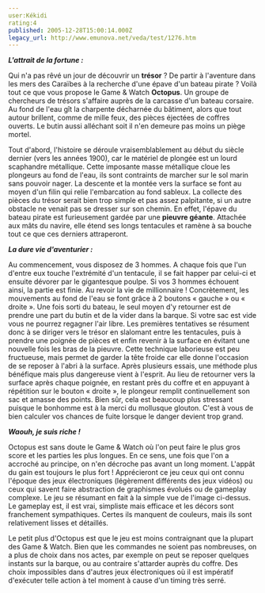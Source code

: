 ```yaml
---
user:Kékidi
rating:4
published: 2005-12-28T15:00:14.000Z
legacy_url: http://www.emunova.net/veda/test/1276.htm
---
```

_**L'attrait de la fortune :**_  

  

Qui n'a pas rêvé un jour de découvrir un **trésor** ? De partir à l'aventure dans les mers des Caraïbes à la recherche d'une épave d'un bateau pirate ? Voilà tout ce que vous propose le Game & Watch **Octopus**. Un groupe de chercheurs de trésors s'affaire auprès de la carcasse d'un bateau corsaire. Au fond de l'eau gît la charpente décharnée du bâtiment, alors que tout autour brillent, comme de mille feux, des pièces éjectées de coffres ouverts. Le butin aussi alléchant soit il n'en demeure pas moins un piège mortel.  

  

Tout d'abord, l'histoire se déroule vraisemblablement au début du siècle dernier (vers les années 1900), car le matériel de plongée est un lourd scaphandre métallique. Cette imposante masse métallique cloue les plongeurs au fond de l'eau, ils sont contraints de marcher sur le sol marin sans pouvoir nager. La descente et la montée vers la surface se font au moyen d'un filin qui relie l'embarcation au fond sableux. La collecte des pièces du trésor serait bien trop simple et pas assez palpitante, si un autre obstacle ne venait pas se dresser sur son chemin. En effet, l'épave du bateau pirate est furieusement gardée par une **pieuvre géante**. Attachée aux mâts du navire, elle étend ses longs tentacules et ramène à sa bouche tout ce que ces derniers attraperont.  

  

_**La dure vie d'aventurier :**_  

  

Au commencement, vous disposez de 3 hommes. A chaque fois que l'un d'entre eux touche l'extrémité d'un tentacule, il se fait happer par celui-ci et ensuite dévorer par le gigantesque poulpe. Si vos 3 hommes échouent ainsi, la partie est finie. Au revoir la vie de millionnaire ! Concrètement, les mouvements au fond de l'eau se font grâce à 2 boutons « gauche » ou « droite ». Une fois sorti du bateau, le seul moyen d'y retourner est de prendre une part du butin et de la vider dans la barque. Si votre sac est vide vous ne pourrez regagner l'air libre. Les premières tentatives se résument donc à se diriger vers le trésor en slalomant entre les tentacules, puis à prendre une poignée de pièces et enfin revenir à la surface en évitant une nouvelle fois les bras de la pieuvre. Cette technique laborieuse est peu fructueuse, mais permet de garder la tête froide car elle donne l'occasion de se reposer à l'abri à la surface. Après plusieurs essais, une méthode plus bénéfique mais plus dangereuse vient à l'esprit. Au lieu de retourner vers la surface après chaque poignée, en restant près du coffre et en appuyant à répétition sur le bouton « droite », le plongeur remplit continuellement son sac et amasse des points. Bien sûr, cela est beaucoup plus stressant puisque le bonhomme est à la merci du mollusque glouton. C'est à vous de bien calculer vos chances de fuite lorsque le danger devient trop grand.  

  

_**Waouh, je suis riche !**_  

  

Octopus est sans doute le Game & Watch où l'on peut faire le plus gros score et les parties les plus longues. En ce sens, une fois que l'on a accroché au principe, on n'en décroche pas avant un long moment. L'appât du gain est toujours le plus fort ! Apprécieront ce jeu ceux qui ont connu l'époque des jeux électroniques (légèrement différents des jeux vidéos) ou ceux qui savent faire abstraction de graphismes évolués ou de gameplay complexe. Le jeu se résumant en fait à la simple vue de l'image ci-dessus. Le gameplay est, il est vrai, simpliste mais efficace et les décors sont franchement sympathiques. Certes ils manquent de couleurs, mais ils sont relativement lisses et détaillés.  

  

Le petit plus d'Octopus est que le jeu est moins contraignant que la plupart des Game & Watch. Bien que les commandes ne soient pas nombreuses, on a plus de choix dans nos actes, par exemple on peut se reposer quelques instants sur la barque, ou au contraire s'attarder auprès du coffre. Des choix impossibles dans d'autres jeux électroniques où il est impératif d'exécuter telle action à tel moment à cause d'un timing très serré.